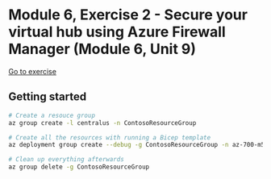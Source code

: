 # Module 6, Exercise 2 - Secure your virtual hub using Azure Firewall Manager (Module 6, Unit 9)

[Go to exercise](https://learn.microsoft.com/en-us/training/modules/design-implement-network-security-monitoring/9-exercise-secure-your-virtual-hub-using-azure-firewall-manager/)

## Getting started

```bash
# Create a resouce group
az group create -l centralus -n ContosoResourceGroup

# Create all the resources with running a Bicep template
az deployment group create --debug -g ContosoResourceGroup -n az-700-m5-ex2 --template-file main.bicep

# Clean up everything afterwards
az group delete -g ContosoResourceGroup
```
